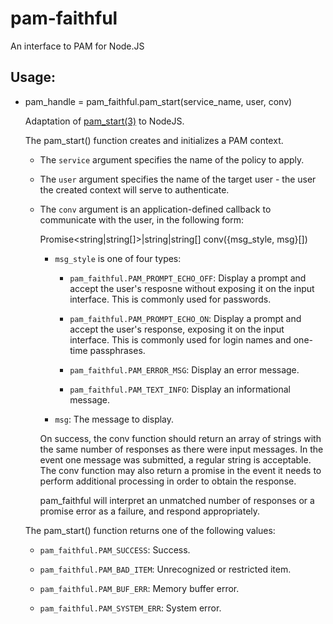 # pam-faithful

An interface to PAM for Node.JS

## Usage:

* pam_handle = pam_faithful.pam_start(service_name, user, conv)

    Adaptation of [pam_start(3)](https://www.freebsd.org/cgi/man.cgi?query=pam_start&sektion=3) to NodeJS.

    The pam_start() function creates and initializes a PAM context.

    * The `service` argument specifies the name of the policy to apply.

    * The `user` argument specifies the name of the target user - the user the created context will serve to authenticate.

    * The `conv` argument is an application-defined callback to communicate with the user, in the following form:

        Promise<string|string[]>|string|string[] conv({msg_style, msg}[])

        * `msg_style` is one of four types:

            * `pam_faithful.PAM_PROMPT_ECHO_OFF`: Display a prompt and accept the user's resposne without exposing it on the input interface. This is commonly used for passwords.

            * `pam_faithful.PAM_PROMPT_ECHO_ON`: Display a prompt and accept the user's response, exposing it on the input interface. This is commonly used for login names and one-time passphrases.

            * `pam_faithful.PAM_ERROR_MSG`: Display an error message.

            * `pam_faithful.PAM_TEXT_INFO`: Display an informational message.

        * `msg`: The message to display.

        On success, the conv function should return an array of strings with the same number of responses as there were input messages. In the event one message was submitted, a regular string is acceptable. The conv function may also return a promise in the event it needs to perform additional processing in order to obtain the response.

        pam_faithful will interpret an unmatched number of responses or a promise error as a failure, and respond appropriately.

    The pam_start() function returns one of the following values:

    * `pam_faithful.PAM_SUCCESS`: Success.

    * `pam_faithful.PAM_BAD_ITEM`: Unrecognized or restricted item.

    * `pam_faithful.PAM_BUF_ERR`: Memory buffer error.

    * `pam_faithful.PAM_SYSTEM_ERR`: System error.